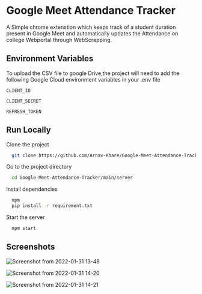 
# Google Meet Attendance Tracker

A Simple chrome extenstion which keeps track of a student duration present in Google Meet and automatically updates the Attendance on college Webportal through WebScrapping.



## Environment Variables

To upload the CSV file to google Drive,the  project will need to add the following Google Cloud  environment variables in your .env file

`CLIENT_ID`

`CLIENT_SECRET`

`REFRESH_TOKEN`



## Run Locally

Clone the project

```bash
  git clone https://github.com/Arnav-Khare/Google-Meet-Attendance-Tracker
```

Go to the project directory

```bash
  cd Google-Meet-Attendance-Tracker/main/server
```

Install dependencies

```bash
  npm 
  pip install -r requirement.txt
```

Start the server

```bash
  npm start
```


## Screenshots

![Screenshot from 2022-01-31 13-48](https://user-images.githubusercontent.com/55575931/151766197-9551c1db-dff6-4b11-81a9-c9eed8242217.png)

![Screenshot from 2022-01-31 14-20](https://user-images.githubusercontent.com/55575931/151766239-42ea5e0c-a0d7-47c2-b93f-358fc5945855.png)

![Screenshot from 2022-01-31 14-21](https://user-images.githubusercontent.com/55575931/151766011-230db613-93ac-4d0a-a09d-3cca16348332.png)
